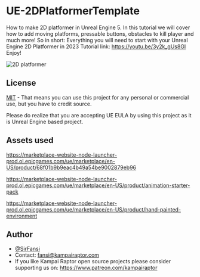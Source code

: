 # UE-2DPlatformerTemplate
How to make 2D platformer in Unreal Engine 5. In this tutorial we will cover how to add moving platforms, pressable buttons, obstacles to kill player and much more!
So in short: Everything you will need to start with your Unreal Engine 2D Platformer in 2023
Tutorial link:
https://youtu.be/3y2k_gUs8GI
Enjoy!

![2D platformer](https://github.com/KampaiRaptor/UE-2DPlatformerTemplate/assets/120315901/99269a35-e657-46be-8681-8d5be1214dd4)

## License

[MIT](https://choosealicense.com/licenses/mit/)
    - That means you can use this project for any personal or commercial use, but you have to credit source.

Please do realize that you are accepting UE EULA by using this project as it is Unreal Engine based project.

## Assets used

https://marketplace-website-node-launcher-prod.ol.epicgames.com/ue/marketplace/en-US/product/68f01b9b9eac4b49a54be9002879eb96

https://marketplace-website-node-launcher-prod.ol.epicgames.com/ue/marketplace/en-US/product/animation-starter-pack

https://marketplace-website-node-launcher-prod.ol.epicgames.com/ue/marketplace/en-US/product/hand-painted-environment


## Author

- [@SirFansi](https://github.com/Fansi129)
- Contact: fansi@kampairaptor.com
- If you like Kampai Raptor open source projects please consider supporting us on: https://www.patreon.com/kampairaptor


